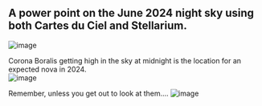 ## A power point on the June 2024 night sky using both Cartes du Ciel and Stellarium.
![image](https://github.com/ForrestErickson/MaySky2024/assets/5836181/8fa26f6b-917e-4630-b0ac-1ea8f89e4907)  

Corona Boralis getting high in the sky at midnight is the location for an expected nova in 2024.  
![image](https://github.com/ForrestErickson/MaySky2024/assets/5836181/a2a55819-c4db-4407-9251-96675c2c0e73)




Remember, unless you get out to look at them....
![image](https://github.com/ForrestErickson/AprilSky2024/assets/5836181/1812fdd2-47f5-49b4-8622-2ca4212c8db5)
